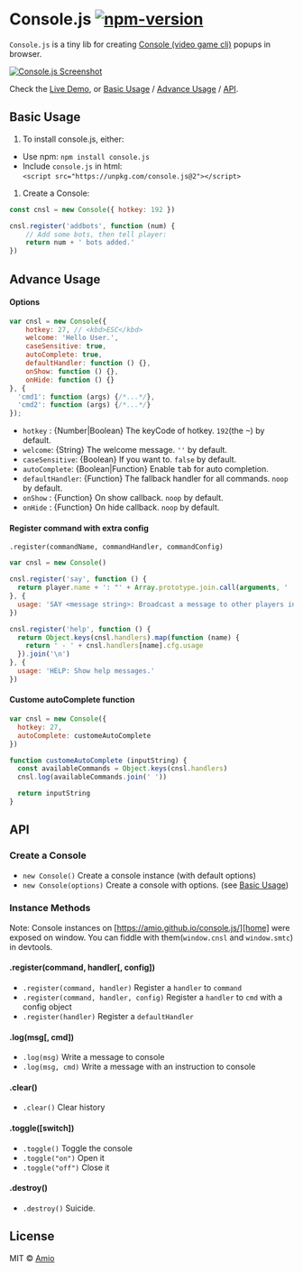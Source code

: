 # Console.js [![npm-version][npm-badge]][npm-link]

`Console.js` is a tiny lib for creating [Console (video game cli)](https://en.wikipedia.org/wiki/Console_(video_game_CLI)) popups in browser.

[![Console.js Screenshot][screenshot]][home]

Check the [Live Demo][home], or [Basic Usage](#basic-usage) / [Advance Usage](#advance-usage) / [API](#api).

## Basic Usage

1. To install console.js, either:

  - Use npm: `npm install console.js`
  - Include `console.js` in html:  
    `<script src="https://unpkg.com/console.js@2"></script>`

1. Create a Console:

```javascript
const cnsl = new Console({ hotkey: 192 })

cnsl.register('addbots', function (num) {
    // Add some bots, then tell player:
    return num + ' bots added.'
})
```

## Advance Usage

#### Options

```javascript
var cnsl = new Console({
    hotkey: 27, // <kbd>ESC</kbd>
    welcome: 'Hello User.',
    caseSensitive: true,
    autoComplete: true,
    defaultHandler: function () {},
    onShow: function () {},
    onHide: function () {}
}, {
  'cmd1': function (args) {/*...*/},
  'cmd2': function (args) {/*...*/}
});
```

- `hotkey` : {Number|Boolean} The keyCode of hotkey. `192`(the <kbd>~</kbd>) by default.
- `welcome`: {String} The welcome message. `''` by default.
- `caseSensitive`: {Boolean} If you want to. `false` by default.
- `autoComplete`: {Boolean|Function} Enable <kbd>tab</kbd> for auto completion.
- `defaultHandler`: {Function} The fallback handler for all commands. `noop` by default.
- `onShow` : {Function} On show callback. `noop` by default.
- `onHide` : {Function} On hide callback. `noop` by default.

#### Register command with extra config

`.register(commandName, commandHandler, commandConfig)`

```javascript
var cnsl = new Console()

cnsl.register('say', function () {
  return player.name + ': "' + Array.prototype.join.call(arguments, ' ') + '"'
}, {
  usage: 'SAY <message string>: Broadcast a message to other players in the game.'
})

cnsl.register('help', function () {
  return Object.keys(cnsl.handlers).map(function (name) {
    return ' - ' + cnsl.handlers[name].cfg.usage
  }).join('\n')
}, {
  usage: 'HELP: Show help messages.'
})
```

#### Custome autoComplete function

```javascript
var cnsl = new Console({
  hotkey: 27,
  autoComplete: customeAutoComplete
})

function customeAutoComplete (inputString) {
  const availableCommands = Object.keys(cnsl.handlers)
  cnsl.log(availableCommands.join(' '))

  return inputString
}
```

## API

### Create a Console

- `new Console()` Create a console instance (with default options)
- `new Console(options)` Create a console with options. (see [Basic Usage](#basic-usage))

### Instance Methods

Note: Console instances on [https://amio.github.io/console.js/][home]
were exposed on window. You can fiddle with them(`window.cnsl` and `window.smtc`) in devtools.

#### .register(command, handler[, config])

- `.register(command, handler)` Register a `handler` to `command`
- `.register(command, handler, config)` Register a `handler` to `cmd` with a config object
- `.register(handler)` Register a `defaultHandler`

#### .log(msg[, cmd])

- `.log(msg)` Write a message to console
- `.log(msg, cmd)` Write a message with an instruction to console

#### .clear()

- `.clear()` Clear history

#### .toggle([switch])

- `.toggle()` Toggle the console
- `.toggle("on")` Open it
- `.toggle("off")` Close it

#### .destroy()

- `.destroy()` Suicide.

## License

MIT © [Amio][author]

[screenshot]: https://cloud.githubusercontent.com/assets/215282/9493105/e7e3ee38-4c2f-11e5-85cc-c24168e8c706.png
[npm-badge]:  https://img.shields.io/npm/v/console.js.svg?style=flat-square
[npm-link]:   https://www.npmjs.com/package/console.js
[author]:     https://github.com/amio
[home]:       https://amio.github.io/console.js/
